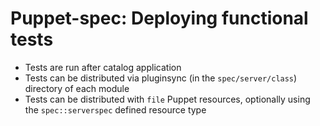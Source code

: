 # Puppet-spec: Deploying functional tests

* Tests are run after catalog application
* Tests can be distributed via pluginsync (in the `spec/server/class`) directory of each module
* Tests can be distributed with `file` Puppet resources, optionally using the `spec::serverspec` defined resource type
